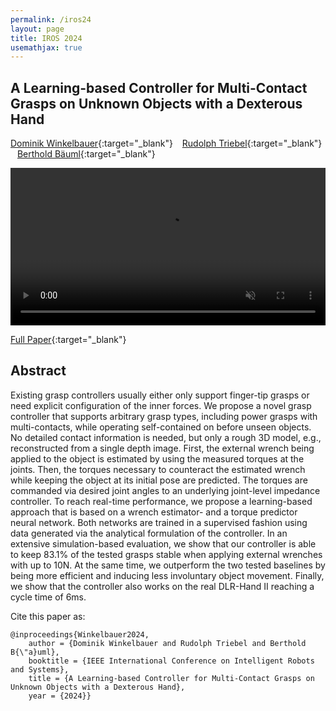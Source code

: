 ```yaml
---
permalink: /iros24
layout: page
title: IROS 2024
usemathjax: true
---
```

## A Learning-based Controller for Multi-Contact Grasps on Unknown Objects with a Dexterous Hand

[Dominik Winkelbauer](https://scholar.google.com/citations?user=kduGd8wAAAAJ){:target="_blank"} &ensp; 
[Rudolph Triebel](https://scholar.google.com/citations?user=SuOUxjUAAAAJ){:target="_blank"} &ensp; 
[Berthold Bäuml](https://scholar.google.com/citations?user=fjvpDsEAAAAJ){:target="_blank"}

<p align="center">
<video src="/grasping/assets/imgs/iros24/video.mp4" controls="controls" muted="muted" width="746" style="max-width: 100%">
</video>
</p>

[Full Paper](https://arxiv.org/abs/2409.12339){:target="_blank"}

## Abstract

Existing grasp controllers usually either only support finger-tip grasps or need explicit configuration of the inner forces.
We propose a novel grasp controller that supports arbitrary grasp types, including power grasps with multi-contacts, while operating self-contained on before unseen objects. 
No detailed contact information is needed, but only a rough 3D model, e.g., reconstructed from a single depth image.
First, the external wrench being applied to the object is estimated by using the measured torques at the joints.
Then, the torques necessary to counteract the estimated wrench while keeping the object at its initial pose are predicted. 
The torques are commanded via desired joint angles to an underlying joint-level impedance controller.
To reach real-time performance, we propose a learning-based approach that is based on a wrench estimator- and a torque predictor neural network.
Both networks are trained in a supervised fashion using data generated via the analytical formulation of the controller.
In an extensive simulation-based evaluation, we show that our controller is able to keep 83.1%
 of the tested grasps stable when applying external wrenches with up to 10N.
At the same time, we outperform the two tested baselines by being more efficient and inducing less involuntary object movement.
Finally, we show that the controller also works on the real DLR-Hand II reaching a cycle time of 6ms.

Cite this paper as:

    @inproceedings{Winkelbauer2024,
        author = {Dominik Winkelbauer and Rudolph Triebel and Berthold B{\"a}uml},
        booktitle = {IEEE International Conference on Intelligent Robots and Systems},
        title = {A Learning-based Controller for Multi-Contact Grasps on Unknown Objects with a Dexterous Hand},
        year = {2024}}
        
